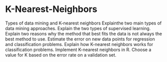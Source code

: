 # K-Nearest-Neighbors
Types of data mining and K-nearest neighbors
Explainthe two main types of data mining approaches.
Explain the two types of supervised learning.
Explain two reasons why the method that best fits the data is not always the best method to use.
Estimate the error on new data points for regression and classification problems.
Explain how K-nearest neighbors works for classification problems.
Implement K-nearest neighbors in R.
Choose a value for K based on the error rate on a validation set.
